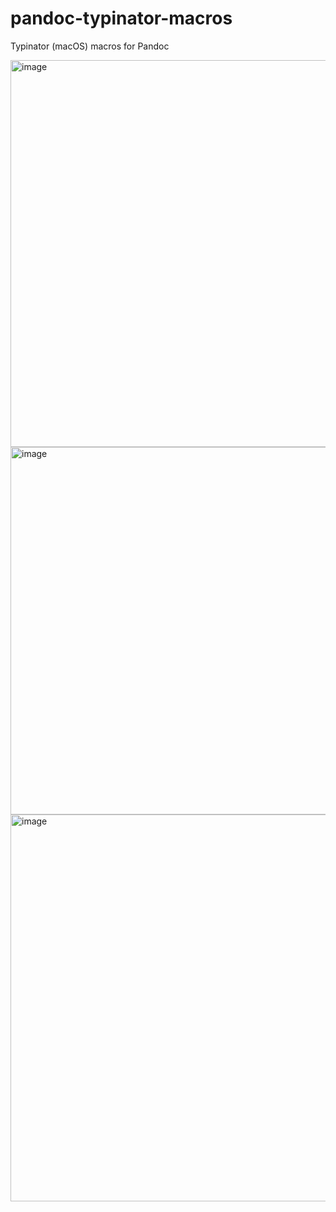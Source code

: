 # pandoc-typinator-macros
Typinator (macOS) macros for Pandoc


<img width="619" alt="image" src="https://user-images.githubusercontent.com/35749099/227302281-3c002d27-537f-45ab-bafe-82d5493d891e.png">


<img width="588" alt="image" src="https://user-images.githubusercontent.com/35749099/227302320-d4afb1f7-580c-4441-9ae0-fd9e75cc8cc7.png">


<img width="619" alt="image" src="https://user-images.githubusercontent.com/35749099/227302341-06873129-4d15-46a8-9f28-cfb5115ea646.png">
